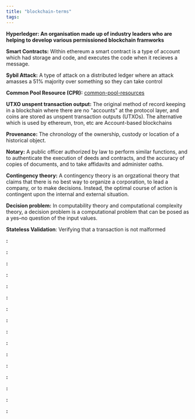 ```yaml
---
title: "blockchain-terms"
tags: 
---
```


**Hyperledger: An organisation made up of industry leaders who are helping to develop various permissioned blockchain framworks**

**Smart Contracts:** Within ethereum a smart contract is a type of account which had storage and code, and executes the code when it recieves a message.

**Sybil Attack:** A type of attack on a distributed ledger where an attack amasses a 51% majority over something so they can take control

**Common Pool Resource (CPR):** [common-pool-resources](notes/common-pool-resources.md)

**UTXO unspent transaction output:** The original method of record keeping in a blockchain where there are no "accounts" at the protocol layer, and coins are stored as unspent transaction outputs (UTXOs). The alternative which is used by ethereum, tron, etc are Account-based blockchains

**Provenance:** The chronology of the ownership, custody or location of a historical object.

**Notary:** A public officer authorized by law to perform similar functions, and to authenticate the execution of deeds and contracts, and the accuracy of copies of documents, and to take affidavits and administer oaths.

**Contingency theory:** A contingency theory is an orgzational theory that claims that there is no best way to organize a corporation, to lead a company, or to make decisions. Instead, the optimal course of action is contingent upon the internal and external situation.

**Decision problem:** In computability theory and computational complexity theory, a decision problem is a computational problem that can be posed as a yes–no question of the input values.

**Stateless Validation**: Verifying that a transaction is not malformed

**:**

**:**

**:**

**:**

**:**

**:**

**:**

**:**

**:**

**:**

**:**

**:**

**:**

**:**

**:**

**:**